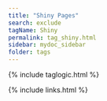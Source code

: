 ```yaml
---
title: "Shiny Pages"
search: exclude
tagName: Shiny
permalink: tag_shiny.html
sidebar: mydoc_sidebar
folder: tags
---
```

{% include taglogic.html %}

{% include links.html %}
